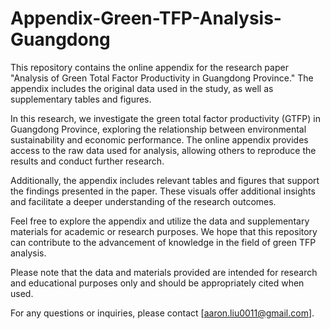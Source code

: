 # Appendix-Green-TFP-Analysis-Guangdong
This repository contains the online appendix for the research paper "Analysis of Green Total Factor Productivity in Guangdong Province." The appendix includes the original data used in the study, as well as supplementary tables and figures.

In this research, we investigate the green total factor productivity (GTFP) in Guangdong Province, exploring the relationship between environmental sustainability and economic performance. The online appendix provides access to the raw data used for analysis, allowing others to reproduce the results and conduct further research.

Additionally, the appendix includes relevant tables and figures that support the findings presented in the paper. These visuals offer additional insights and facilitate a deeper understanding of the research outcomes.

Feel free to explore the appendix and utilize the data and supplementary materials for academic or research purposes. We hope that this repository can contribute to the advancement of knowledge in the field of green TFP analysis.

Please note that the data and materials provided are intended for research and educational purposes only and should be appropriately cited when used.

For any questions or inquiries, please contact [aaron.liu0011@gmail.com].
